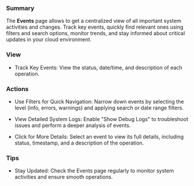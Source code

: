 ### **Summary**

The **Events** page allows to get a centralized view of all important system activities and changes. Track key events, quickly find relevant ones using filters and search options, monitor trends, and stay informed about critical updates in your cloud environment.

### **View**

-   Track Key Events: View the status, date/time, and description of each operation.

### **Actions**

-   Use Filters for Quick Navigation: Narrow down events by selecting the level (info, errors, warnings) and applying search or date range filters.

-   View Detailed System Logs: Enable "Show Debug Logs" to troubleshoot issues and perform a deeper analysis of events.

-   Click for More Details: Select an event to view its full details, including status, timestamp, and a description of the operation.

### **Tips**

-   Stay Updated: Check the Events page regularly to monitor system activities and ensure smooth operations.